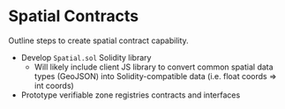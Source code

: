 # Spatial Contracts

Outline steps to create spatial contract capability. 

* Develop `Spatial.sol` Solidity library
  * Will likely include client JS library to convert common spatial data types \(GeoJSON\) into Solidity-compatible data \(i.e. float coords =&gt; int coords\)
* Prototype verifiable zone registries contracts and interfaces


